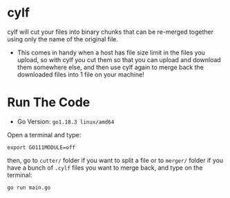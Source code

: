 # cylf

cylf will cut your files into binary chunks that can be re-merged together using only the name of the original file. 

- This comes in handy when a host has file size limit in the files you upload, so with cylf you cut them so that you can upload and download them somewhere else, and then use cylf again to merge back the downloaded files into 1 file on your machine!

# Run The Code

- Go Version: `go1.18.3 linux/amd64`

Open a terminal and type: 

```
export GO111MODULE=off
```


then, go to `cutter/` folder if you want to split a file or to `merger/` folder if you have a bunch of `.cylf` files you want to merge back, and type on the terminal:

```
go run main.go
```